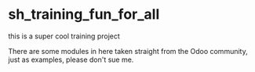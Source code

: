 # sh_training_fun_for_all
this is a super cool training project 

There are some modules in here taken straight from the Odoo community, just as examples, please don't sue me.
